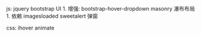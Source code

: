 js:
jquery 
bootstrap UI
	1. 增强: bootstrap-hover-dropdown
masonry 瀑布布局	
	1. 依赖 imagesloaded
sweetalert 弹窗

css:
ihover
animate


